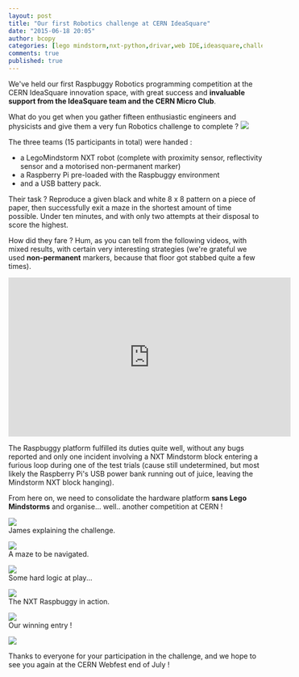 ```yaml
---
layout: post
title: "Our first Robotics challenge at CERN IdeaSquare"
date: "2015-06-18 20:05"
author: bcopy
categories: [lego mindstorm,nxt-python,drivar,web IDE,ideasquare,challenge]
comments: true
published: true
---
```


We've held our first Raspbuggy Robotics programming competition at the CERN IdeaSquare innovation space, with great success and
**invaluable support from the IdeaSquare team and the CERN Micro Club**.

What do you get when you gather fifteen enthusiastic engineers and physicists and give them a very fun Robotics challenge to complete ? 
<img src="${r '/images/2015-06-17-rpi.jpg'}">

<!--more-->

The three teams (15 participants in total) were handed :

* a LegoMindstorm NXT robot (complete with proximity sensor, reflectivity sensor and a motorised non-permanent marker)
* a Raspberry Pi pre-loaded with the Raspbuggy environment
* and a USB battery pack.

Their task ? Reproduce a given black and white 8 x 8 pattern on a piece of paper, then successfully exit a maze in the shortest amount of time possible.
Under ten minutes, and with only two attempts at their disposal to score the highest.

How did they fare ? Hum, as you can tell from the following videos, with mixed results, with certain very interesting strategies (we're grateful we used **non-permanent** markers, because that floor got stabbed quite a few times).

<iframe width="560" height="315" src="https://www.youtube.com/embed/videoseries?list=PLjle9mWg0xb8aiG1S6l-NOLWyFN2foJzj" frameborder="0" allowfullscreen></iframe>

The Raspbuggy platform fulfilled its duties quite well, without any bugs reported and only one incident involving a NXT Mindstorm block entering a furious loop during one of the test trials (cause still undetermined, but most likely the Raspberry Pi's USB power bank running out of juice, leaving the Mindstorm NXT block hanging).

From here on, we need to consolidate the hardware platform **sans Lego Mindstorms** and organise... well.. another competition at CERN !

<img src="${r '/images/2015-06-17-james.jpg'}"><br>
James explaining the challenge.

<img src="${r '/images/2015-06-17-maze.jpg'}"><br>
A maze to be navigated.

<img src="${r '/images/2015-06-17-raspbuggy.jpg'}"><br>
Some hard logic at play...

<img src="${r '/images/2015-06-17-trials.jpg'}"><br>
The NXT Raspbuggy in action.

<img src="${r '/images/2015-06-17-winner-sheet.jpg'}"> <br>
Our winning entry !

<img src="${r '/images/2015-06-17-final-shot.jpg'}">

Thanks to everyone for your participation in the challenge, and we hope to see you again at the CERN Webfest end of July !



